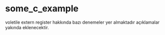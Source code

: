 # some_c_example

voletile
extern
register
hakkında bazı denemeler yer almaktadır açıklamalar yakında eklenecektir.
